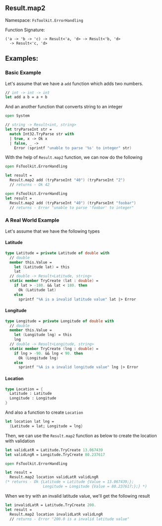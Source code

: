 ## Result.map2

Namespace: `FsToolkit.ErrorHandling`

Function Signature:

```
('a -> 'b -> 'c) -> Result<'a, 'd> -> Result<'b, 'd> 
  -> Result<'c, 'd>
```

## Examples:

### Basic Example

Let's assume that we have a `add` function which adds two numbers.

```fsharp
// int -> int -> int
let add a b = a + b
```

And an another function that converts string to an integer

```fsharp
open System

// string -> Result<int, string>
let tryParseInt str =
  match Int32.TryParse str with
  | true, x -> Ok x
  | false, _ -> 
    Error (sprintf "unable to parse '%s' to integer" str)
```

With the help of `Result.map2` function, we can now do the following

```fsharp
open FsToolkit.ErrorHandling

let result =
  Result.map2 add (tryParseInt "40") (tryParseInt "2")
  // returns - Ok 42
```

```fsharp
open FsToolkit.ErrorHandling
let result =
  Result.map2 add (tryParseInt "40") (tryParseInt "foobar")
  // returns - Error "unable to parse 'foobar' to integer"
```

### A Real World Example

Let's assume that we have the following types

#### Latitude

```fsharp
type Latitude = private Latitude of double with
  // double
  member this.Value =
    let (Latitude lat) = this
    lat
  // double -> Result<Latitude, string>
  static member TryCreate (lat : double) =
    if lat > -180. && lat < 180. then
      Ok (Latitude lat)
    else
      sprintf "%A is a invalid latitude value" lat |> Error 
```

#### Longitude

```fsharp
type Longitude = private Longitude of double with
  // double
  member this.Value =
    let (Longitude lng) = this
    lng
  // double -> Result<Longitude, string>
  static member TryCreate (lng : double) =
    if lng > -90. && lng < 90. then
      Ok (Longitude lng)
    else
      sprintf "%A is a invalid longitude value" lng |> Error 
```

#### Location

```fsharp
type Location = {
  Latitude : Latitude
  Longitude : Longitude
}
```

And also a function to create `Location`

```fsharp
let location lat lng =
  {Latitude = lat; Longitude = lng}
```

Then, we can use the `Result.map2` function as below to create the location with validation

```fsharp
let validLatR = Latitude.TryCreate 13.067439
let validLngR = Longitude.TryCreate 80.237617 

open FsToolkit.ErrorHandling

let result =
  Result.map2 location validLatR validLngR
(* returns - Ok {Latitude = Latitude {Value = 13.067439;};
                 Longitude = Longitude {Value = 80.237617;};} *)
```

When we try with an invalid latitude value, we'll get the following result

```fsharp
let invalidLatR = Latitude.TryCreate 200.
let result =
  Result.map2 location invalidLatR validLngR
  // returns - Error "200.0 is a invalid latitude value"
```